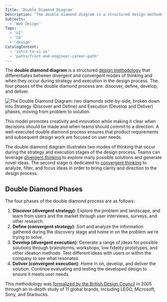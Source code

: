 ```yaml
---
Title: 'Double Diamond Diagram'
Description: 'The double diamond diagram is a structured design methodology that differentiates between divergent and convergent modes of thinking and when they occur during strategy and execution in the design process.'
Subjects:
  - 'Web Design'
Tags:
  - 'UI'
  - 'UX'
  - 'design'
CatalogContent:
  - 'intro-to-ui-ux'
  - 'paths/front-end-engineer-career-path'
---
```


The **double diamond diagram** is a structured [design methodology](https://www.codecademy.com/resources/docs/uiux/design-methodologies) that differentiates between divergent and convergent modes of thinking and when they occur during strategy and execution in the design process. The four phases of the double diamond process are: discover, define, develop, and deliver.

![The Double Diamond Diagram: two diamonds side-by-side, broken down into Strategy (Discover and Define) and Execution (Develop and Deliver) phases, moving from problem to solution.](https://static-assets.codecademy.com/Courses/intro-to-ui-and-ux/key-methodologies/double-diamond.png)

This model promotes creativity and innovation while making it clear when decisions should be made and when teams should commit to a direction. A well-executed double diamond process ensures that product requirements and subsequent design work are focused on user needs.

The double diamond diagram illustrates two modes of thinking that occur during the strategy and execution stages of the design process. Teams can leverage [divergent thinking](https://www.codecademy.com/resources/docs/uiux/divergent-thinking) to explore many possible solutions and generate novel ideas. The second stage is dedicated to [convergent thinking](https://www.codecademy.com/resources/docs/uiux/convergent-thinking) to analyze, filter, and focus ideas in order to bring clarity and direction to the design process.

## Double Diamond Phases

The four phases of the double diamond process are as follows:

1. **Discover (divergent strategy)**: Explore the problem and landscape, and learn from users and the market through user interviews, surveys, and other research.
2. **Define (convergent strategy)**: Sort and analyze the information gathered during the discovery stage and home in on the problem we're trying to solve.
3. **Develop (divergent execution)**: Generate a range of ideas for possible solutions through brainstorms, workshops, low fidelity prototypes, and other ideation methods. Test different ideas with users or within the company to see what resonates.
4. **Deliver (convergent execution)**: Home in on, develop, and deliver the solution. Continue evaluating and testing the developed design to ensure it meets user needs.

This methodology was [formalized by the British Design Council](https://www.designcouncil.org.uk/our-work/skills-learning/resources/11-lessons-managing-design-global-brands) in 2005 through an in-depth study of 11 global brands, including LEGO, Microsoft, Sony, and Starbucks.
